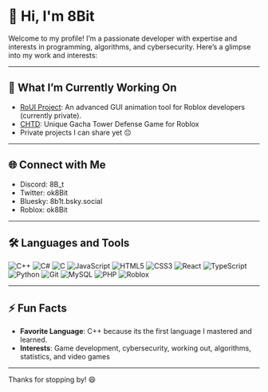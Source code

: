 # 👋 Hi, I'm 8Bit

Welcome to my profile! I’m a passionate developer with expertise and interests in programming, algorithms, and cybersecurity. Here’s a glimpse into my work and interests:

---

## 🔭 What I’m Currently Working On
- [RoUI Project](https://github.com/8BlT/RoUI): An advanced GUI animation tool for Roblox developers (currently private).
- [CHTD](https://www.roblox.com/groups/34371512/CHTD-Group#!/about): Unique Gacha Tower Defense Game for Roblox
- Private projects I can share yet 😔

---

## 🌐 Connect with Me
- Discord: 8B_t
- Twitter: ok8Bit
- Bluesky: 8b1t.bsky.social
- Roblox: ok8Bit

---

## 🛠 Languages and Tools
![C++](https://img.shields.io/badge/C++-%2300599C.svg?style=flat&logo=c%2B%2B&logoColor=white)
![C#](https://img.shields.io/badge/C%23-%23239120.svg?style=flat&logo=c-sharp&logoColor=white)
![C](https://img.shields.io/badge/C-%23A8B9CC.svg?style=flat&logo=c&logoColor=white)
![JavaScript](https://img.shields.io/badge/JavaScript-%23F7DF1E.svg?style=flat&logo=javascript&logoColor=black)
![HTML5](https://img.shields.io/badge/HTML5-%23E34F26.svg?style=flat&logo=html5&logoColor=white)
![CSS3](https://img.shields.io/badge/CSS3-%231572B6.svg?style=flat&logo=css3&logoColor=white)
![React](https://img.shields.io/badge/React-%2320232a.svg?style=flat&logo=react&logoColor=%2361DAFB)
![TypeScript](https://img.shields.io/badge/TypeScript-%23007ACC.svg?style=flat&logo=typescript&logoColor=white)
![Python](https://img.shields.io/badge/Python-%2314354C.svg?style=flat&logo=python&logoColor=white)
![Git](https://img.shields.io/badge/Git-%23F05032.svg?style=flat&logo=git&logoColor=white)
![MySQL](https://img.shields.io/badge/MySQL-%234479A1.svg?style=flat&logo=mysql&logoColor=white)
![PHP](https://img.shields.io/badge/PHP-%23777BB4.svg?style=flat&logo=php&logoColor=white)
![Roblox](https://img.shields.io/badge/Roblox-%23007ACC.svg?style=flat&logo=roblox&logoColor=white)




---

## ⚡ Fun Facts
- **Favorite Language**: C++ because its the first language I mastered and learned.
- **Interests**: Game development, cybersecurity, working out, algorithms, statistics, and video games

---

Thanks for stopping by! 😄
